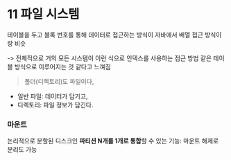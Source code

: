 # 11 파일 시스템

테이블을 두고 블록 번호를 통해 데이터로 접근하는 방식이 자바에서 배열 접근 방식이랑 비슷

-> 전체적으로 거의 모든 시스템이 이런 식으로 인덱스를 사용하는 접근 방법 같은 테이블 방식으로 이루어지는 것 같다고 느껴짐

> 폴더(디렉토리)도 파일이다,
- 일반 파일: 데이터가 담기고,
- 디렉토리: 파일 정보가 담긴다.


### 마운트

논리적으로 분할된 디스크인 **파티션 N개를 1개로 통합**할 수 있는 기능: 마운트 해제로 분리도 가능

